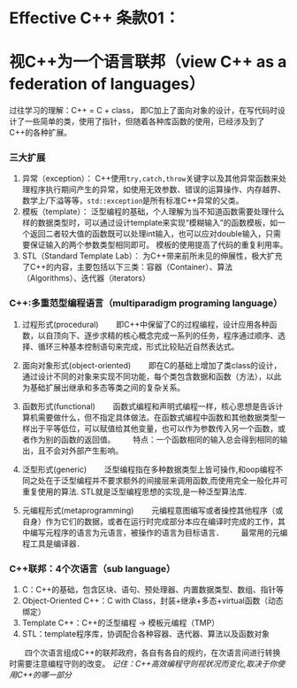 ﻿# Effective C++ 条款01：
# 视C++为一个语言联邦（view C++ as a federation of languages）
过往学习的理解：C++ = C + class， 即C加上了面向对象的设计，在写代码时设计了一些简单的类，使用了指针，但随着各种库函数的使用，已经涉及到了C++的各种扩展。
### 三大扩展

 1. 异常（exception）：
        	C++使用`try,catch,throw`关键字以及其他异常函数来处理程序执行期间产生的异常，如使用无效参数、错误的运算操作、内存越界、数学上/下溢等等，`std::exception`是所有标准C++异常的父类。
 2. 模板（template）：
        	泛型编程的基础，个人理解为当不知道函数需要处理什么样的数据类型时，可以通过设计template来实现“模糊输入”的函数模板，如一个返回二者较大值的函数既可以处理int输入，也可以应对double输入，只需要保证输入的两个参数类型相同即可。
        	模板的使用提高了代码的重复利用率。
 3. STL（Standard Template Lab）：
        	为C++带来前所未见的伸展性，极大扩充了C++的内容，主要包括以下三类：容器（Container）、算法（Algorithms）、迭代器（iterators）

### C++:多重范型编程语言（multiparadigm programing language）
   

 1. 过程形式(procedural)
　　即C++中保留了C的过程编程，设计应用各种函数，以自顶向下、逐步求精的核心概念完成一系列的任务，程序通过顺序、选择、循环三种基本控制语句来完成，形式比较贴近自然表达式。
 3. 面向对象形式(object-oriented)
　　即在C的基础上增加了类class的设计，通过设计不同的对象来实现不同功能，每个类包含数据和函数（方法），以此为基础扩展出继承和多态等类之间的复杂关系。
      

 4. 函数形式(functional)
　　函数式编程和声明式编程一样，核心思想是告诉计算机需要做什么，但不指定具体做法。在函数式编程中函数和其他数据类型一样出于平等低位，可以赋值给其他变量，也可以作为参数传入另一个函数，或者作为别的函数的返回值。
　　特点：一个函数相同的输入总会得到相同的输出，且不会对外部产生影响。
       

 5. 泛型形式(generic)
	　　泛型编程指在多种数据类型上皆可操作,和oop编程不同之处在于泛型编程并不要求额外的间接层来调用函数,而使用完全一般化并可重复使用的算法.
	STL就是泛型编程思想的实现,是一种泛型算法库.
       

 6. 元编程形式(metaprogramming)
　　元编程意图编写或者操控其他程序（或自身）作为它们的数据，或者在运行时完成部分本应在编译时完成的工作，其中编写元程序的语言为元语言，被操作的语言为目标语言．
　　最常用的元编程工具是编译器．
### C++联邦：4个次语言（sub language）
    

 1. C：C++的基础，包含区块、语句、预处理器、内置数据类型、数组、指针等
 2. Object-Oriented C++：C with Class，封装+继承+多态+virtual函数（动态绑定）
 3. Template C++：C++的泛型编程 -> 模板元编程（TMP）
 4. STL：template程序库，协调配合各种容器、迭代器、算法以及函数对象

　　四个次语言组成C++的联邦政府，各自有各自的规约，在次语言间进行转换时需要注意编程守则的改变。
   *记住：C++高效编程守则视状况而变化,取决于你使用C++的哪一部分*

